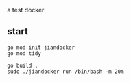 a test docker

## start
```
go mod init jiandocker
go mod tidy
```

```
go build .
sudo ./jiandocker run /bin/bash -m 20m 
```
